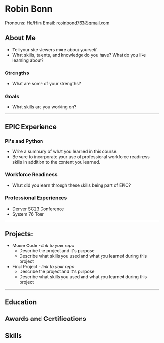 # Robin Bonn
Pronouns: He/Him
Email: robinbond763@gmail.com
## About Me
* Tell your site viewers more about yourself.
* What skills, talents, and knowledge do you have? What do you like learning about?
### Strengths
- What are some of your strengths?
### Goals
- What skills are you working on?

---
## EPIC Experience

### Pi's and Python
* Write a summary of what you learned in this course.  
* Be sure to incorporate your use of professional workforce readiness skills in addition to the content you learned.

### Workforce Readiness
- What did you learn through these skills being part of EPIC?

### Professional Experiences
- Denver SC23 Conference
- System 76 Tour

---
## Projects: 
-  Morse Code - *link to your repo*
	- Describe the project and it's purpose
	- Describe what skills you used and what you learned during this project
- Final Project - *link to your repo*
	 - Describe the project and it's purpose
	- Describe what skills you used and what you learned during this project


---

## Education
## Awards and Certifications
## Skills
